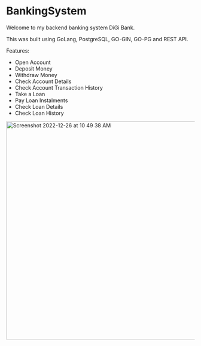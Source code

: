 # BankingSystem

Welcome to my backend banking system DiGi Bank.

This was built using GoLang, PostgreSQL, GO-GIN, GO-PG and REST API.

Features:
- Open Account
- Deposit Money
- Withdraw Money
- Check Account Details
- Check Account Transaction History
- Take a Loan
- Pay Loan Instalments
- Check Loan Details
- Check Loan History


<img width="584" alt="Screenshot 2022-12-26 at 10 49 38 AM" src="https://user-images.githubusercontent.com/75164918/209505067-56ee4020-85fa-4c92-8212-465f15830dee.png">
